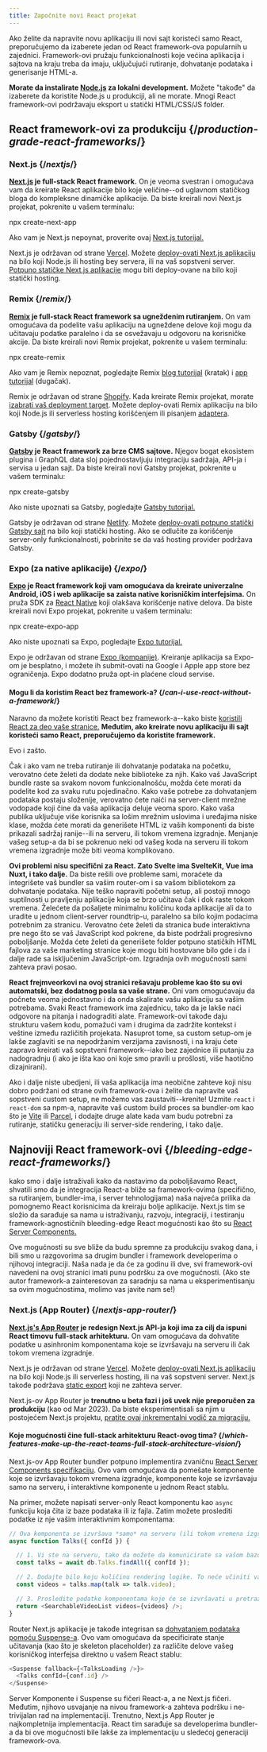 ```yaml
---
title: Započnite novi React projekat
---
```


<Intro>

Ako želite da napravite novu aplikaciju ili novi sajt koristeći samo React, preporučujemo da izaberete jedan od React framework-ova popularnih u zajednici. Framework-ovi pružaju funkcionalnosti koje većina aplikacija i sajtova na kraju treba da imaju, uključujući rutiranje, dohvatanje podataka i generisanje HTML-a.

</Intro>

<Note>

**Morate da instalirate [Node.js](https://nodejs.org/en/) za lokalni development.** Možete "takođe" da izaberete da koristite Node.js u produkciji, ali ne morate. Mnogi React framework-ovi podržavaju eksport u statički HTML/CSS/JS folder.

</Note>

## React framework-ovi za produkciju {/*production-grade-react-frameworks*/}

### Next.js {/*nextjs*/}

**[Next.js](https://nextjs.org/) je full-stack React framework.** On je veoma svestran i omogućava vam da kreirate React aplikacije bilo koje veličine--od uglavnom statičkog bloga do kompleksne dinamičke aplikacije. Da biste kreirali novi Next.js projekat, pokrenite u vašem terminalu:

<TerminalBlock>
npx create-next-app
</TerminalBlock>

Ako vam je Next.js nepoynat, proverite ovaj [Next.js tutorijal.](https://nextjs.org/learn/foundations/about-nextjs)

Next.js je održavan od strane [Vercel](https://vercel.com/). Možete [deploy-ovati Next.js aplikaciju](https://nextjs.org/docs/deployment) na bilo koji Node.js ili hosting bey servera, ili na vaš sopstveni server. [Potpuno statičke Next.js aplikacije](https://nextjs.org/docs/advanced-features/static-html-export) mogu biti deploy-ovane na bilo koji statički hosting.

### Remix {/*remix*/}

**[Remix](https://remix.run/) je full-stack React framework sa ugneždenim rutiranjem.** On vam omogućava da podelite vašu aplikaciju na ugneždene delove koji mogu da učitavaju podatke paralelno i da se osvežavaju u odgovoru na korisničke akcije. Da biste kreirali novi Remix projekat, pokrenite u vašem terminalu:

<TerminalBlock>
npx create-remix
</TerminalBlock>

Ako vam je Remix nepoznat, pogledajte Remix [blog tutorijal](https://remix.run/docs/en/main/tutorials/blog) (kratak) i [app tutorijal](https://remix.run/docs/en/main/tutorials/jokes) (dugačak).

Remix je održavan od strane [Shopify](https://www.shopify.com/). Kada kreirate Remix projekat, morate [izabrati vaš deployment target](https://remix.run/docs/en/main/guides/deployment). Možete deploy-ovati Remix aplikaciju na bilo koji Node.js ili serverless hosting korišćenjem ili pisanjem [adaptera](https://remix.run/docs/en/main/other-api/adapter).

### Gatsby {/*gatsby*/}

**[Gatsby](https://www.gatsbyjs.com/) je React framework za brze CMS sajtove.** Njegov bogat ekosistem plugina i GraphQL data sloj pojednostavljuju integraciju sadržaja, API-ja i servisa u jedan sajt. Da biste kreirali novi Gatsby projekat, pokrenite u vašem terminalu:

<TerminalBlock>
npx create-gatsby
</TerminalBlock>

Ako niste upoznati sa Gatsby, pogledajte [Gatsby tutorijal.](https://www.gatsbyjs.com/docs/tutorial/)

Gatsby je održavan od strane [Netlify](https://www.netlify.com/). Možete [deploy-ovati potpuno statički Gatsby sajt](https://www.gatsbyjs.com/docs/how-to/previews-deploys-hosting) na bilo koji statički hosting. Ako se odlučite za korišćenje server-only funkcionalnosti, pobrinite se da vaš hosting provider podržava Gatsby.

### Expo (za native aplikacije) {/*expo*/}


**[Expo](https://expo.dev/) je React framework koji vam omogućava da kreirate univerzalne Android, iOS i web aplikacije sa zaista native korisničkim interfejsima.** On pruža SDK za [React Native](https://reactnative.dev/) koji olakšava korišćenje native delova. Da biste kreirali novi Expo projekat, pokrenite u vašem terminalu:

<TerminalBlock>
npx create-expo-app
</TerminalBlock>

Ako niste upoznati sa Expo, pogledajte [Expo tutorijal.](https://docs.expo.dev/tutorial/introduction/)

Expo je održavan od strane [Expo (kompanije)](https://expo.dev/about). Kreiranje aplikacija sa Expo-om je besplatno, i možete ih submit-ovati na Google i Apple app store bez ograničenja. Expo dodatno pruža opt-in plaćene cloud servise.

<DeepDive>

#### Mogu li da koristim React bez framework-a? {/*can-i-use-react-without-a-framework*/}

Naravno da možete koristiti React bez framework-a--kako biste [koristili React za deo vaše stranice.](/learn/add-react-to-an-existing-project#using-react-for-a-part-of-your-existing-page) **Međutim, ako kreirate novu aplikaciju ili sajt koristeći samo React, preporučujemo da koristite framework.**

Evo i zašto.

Čak i ako vam ne treba rutiranje ili dohvatanje podataka na početku, verovatno ćete želeti da dodate neke biblioteke za njih. Kako vaš JavaScript bundle raste sa svakom novom funkcionalnošću, možda ćete morati da podelite kod za svaku rutu pojedinačno. Kako vaše potrebe za dohvatanjem podataka postaju složenije, verovatno ćete naići na server-client mrežne vodopade koji čine da vaša aplikacija deluje veoma sporo. Kako vaša publika uključuje više korisnika sa lošim mrežnim uslovima i uređajima niske klase, možda ćete morati da generišete HTML iz vaših komponenti da biste prikazali sadržaj ranije--ili na serveru, ili tokom vremena izgradnje. Menjanje vašeg setup-a da bi se pokrenuo neki od vašeg koda na serveru ili tokom vremena izgradnje može biti veoma komplikovano.

**Ovi problemi nisu specifični za React. Zato Svelte ima SvelteKit, Vue ima Nuxt, i tako dalje.** Da biste rešili ove probleme sami, moraćete da integrišete vaš bundler sa vašim router-om i sa vašom bibliotekom za dohvatanje podataka. Nije teško napraviti početni setup, ali postoji mnogo suptilnosti u pravljenju aplikacije koja se brzo učitava čak i dok raste tokom vremena. Želećete da pošaljete minimalnu količinu koda aplikacije ali da to uradite u jednom client-server roundtrip-u, paralelno sa bilo kojim podacima potrebnim za stranicu. Verovatno ćete želeti da stranica bude interaktivna pre nego što se vaš JavaScript kod pokrene, da biste podržali progresivno poboljšanje. Možda ćete želeti da generišete folder potpuno statičkih HTML fajlova za vaše marketing stranice koje mogu biti hostovane bilo gde i da i dalje rade sa isključenim JavaScript-om. Izgradnja ovih mogućnosti sami zahteva pravi posao.

**React frejmveorkovi na ovoj stranici rešavaju probleme kao što su ovi automatski, bez dodatnog posla sa vaše strane.** Oni vam omogućavaju da počnete veoma jednostavno i da onda skalirate vašu aplikaciju sa vašim potrebama. Svaki React framework ima zajednicu, tako da je lakše naći odgovore na pitanja i nadograditi alate. Framework-ovi takođe daju strukturu vašem kodu, pomažući vam i drugima da zadržite kontekst i veštine između različitih projekata. Nasuprot tome, sa custom setup-om je lakše zaglaviti se na nepodržanim verzijama zavisnosti, i na kraju ćete zapravo kreirati vaš sopstveni framework--iako bez zajednice ili putanju za nadogradnju (i ako je išta kao oni koje smo pravili u prošlosti, više haotično dizajnirani).

Ako i dalje niste ubedjeni, ili vaša aplikacija ima neobične zahteve koji nisu dobro podržani od strane ovih framework-ova i želite da napravite vaš sopstveni custom setup, ne možemo vas zaustaviti--krenite! Uzmite `react` i `react-dom` sa npm-a, napravite vaš custom build proces sa bundler-om kao što je [Vite](https://vitejs.dev/) ili [Parcel](https://parceljs.org/), i dodajte druge alate kada vam budu potrebni za rutiranje, statičku generaciju ili server-side rendering, i tako dalje.
</DeepDive>

## Najnoviji React framework-ovi {/*bleeding-edge-react-frameworks*/}

kako smo i dalje istraživali kako da nastavimo da poboljšavamo React, shvatili smo da je integracija React-a bliže sa framework-ovima (specifično, sa rutiranjem, bundler-ima, i server tehnologijama) naša najveća prilika da pomognemo React korisnicima da kreiraju bolje aplikacije. Next.js tim se složio da sarađuje sa nama u istraživanju, razvoju, integraciji, i testiranju framework-agnostičnih bleeding-edge React mogućnosti kao što su [React Server Components.](/blog/2023/03/22/react-labs-what-we-have-been-working-on-march-2023#react-server-components)

Ove mogućnosti su sve bliže da budu spremne za produkciju svakog dana, i bili smo u razgovorima sa drugim bundler i framework developerima o njihovoj integraciji. Naša nada je da će za godinu ili dve, svi framework-ovi navedeni na ovoj stranici imati punu podršku za ove mogućnosti. (Ako ste autor framework-a zainteresovan za saradnju sa nama u eksperimentisanju sa ovim mogućnostima, molimo vas javite nam se!)

### Next.js (App Router) {/*nextjs-app-router*/}

**[Next.js's App Router](https://beta.nextjs.org/docs/getting-started) je redesign Next.js API-ja koji ima za cilj da ispuni React timovu full-stack arhitekturu.** On vam omogućava da dohvatite podatke u asinhronim komponentama koje se izvršavaju na serveru ili čak tokom vremena izgradnje.

Next.js je održavan od strane [Vercel](https://vercel.com/). Možete [deploy-ovati Next.js aplikaciju](https://nextjs.org/docs/deployment) na bilo koji Node.js ili serverless hosting, ili na vaš sopstveni server. Next.js takođe podržava [static export](https://beta.nextjs.org/docs/configuring/static-export) koji ne zahteva server.
<Pitfall>

Next.js-ov App Router je **trenutno u beta fazi i još uvek nije preporučen za produkciju** (kao od Mar 2023). Da biste eksperimentisali sa njim u postojećem Next.js projektu, [pratite ovaj inkrementalni vodič za migraciju.](https://beta.nextjs.org/docs/upgrade-guide#migrating-from-pages-to-app)
</Pitfall>

<DeepDive>

#### Koje mogućnosti čine full-stack arhitekturu React-ovog tima? {/*which-features-make-up-the-react-teams-full-stack-architecture-vision*/}

Next.js-ov App Router bundler potpuno implementira zvaničnu [React Server Components specifikaciju](<https://github.com/reactjs/rfcs/blob/main/text/0188-server-components.md>). Ovo vam omogućava da pomešate komponente koje se izvršavaju tokom vremena izgradnje, komponente koje se izvršavaju samo na serveru, i interaktivne komponente u jednom React stablu.

Na primer, možete napisati server-only React komponentu kao `async` funkciju koja čita iz baze podataka ili iz fajla. Zatim možete proslediti podatke iz nje vašim interaktivnim komponentama:

```js
// Ova komponenta se izvršava *samo* na serveru (ili tokom vremena izgradnje).
async function Talks({ confId }) {

  // 1. Vi ste na serveru, tako da možete da komunicirate sa vašom bazom podataka. API pristupna tačka nije potreban.
  const talks = await db.Talks.findAll({ confId });

  // 2. Dodajte bilo koju količinu rendering logike. To neće učiniti vaš JavaScript bundle većim.
  const videos = talks.map(talk => talk.video);

  // 3. Prosledite podatke komponentama koje će se izvršavati u pretraživaču.
  return <SearchableVideoList videos={videos} />;
}
```

Router Next.js aplikacije je takođe integrisan sa [dohvatanjem podataka pomoću Suspense-a](/blog/2022/03/29/react-v18#suspense-in-data-frameworks). Ovo vam omogućava da specificirate stanje učitavanja (kao što je skeleton placeholder) za različite delove vašeg korisničkog interfejsa direktno u vašem React stablu:

```js
<Suspense fallback={<TalksLoading />}>
  <Talks confId={conf.id} />
</Suspense>
```

Server Komponente i Suspense su fičeri React-a, a ne Next.js fičeri. Međutim, njihovo usvajanje na nivou framework-a zahteva podršku i ne-trivijalan rad na implementaciji. Trenutno, Next.js App Router je najkompletnija implementacija. React tim sarađuje sa developerima bundler-a da bi ove mogućnosti bile lakše za implementaciju u sledećoj generaciji framework-ova.
</DeepDive>
